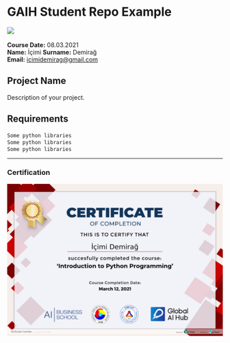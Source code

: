 # GAIH Student Repo Example
![](img/logo.png)

**Course Date:** 08.03.2021  
**Name:** İçimi
**Surname:** Demirağ  
**Email:** icimidemirag@gmail.com  

 

## Project Name
Description of your project.

## Requirements
```
Some python libraries
Some python libraries
Some python libraries
```
---

### Certification
![](img/certificate_ex.png)

